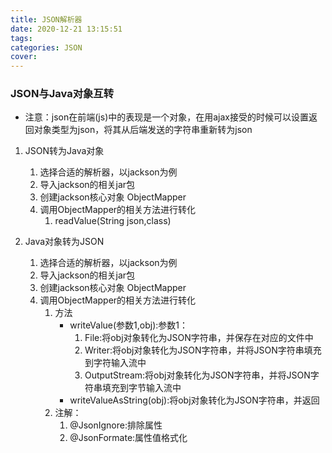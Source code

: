 ```yaml
---
title: JSON解析器
date: 2020-12-21 13:15:51
tags:
categories: JSON
cover:
---
```


### JSON与Java对象互转

- 注意：json在前端(js)中的表现是一个对象，在用ajax接受的时候可以设置返回对象类型为json，将其从后端发送的字符串重新转为json

1. JSON转为Java对象
   1. 选择合适的解析器，以jackson为例
   2. 导入jackson的相关jar包
   3. 创建jackson核心对象 ObjectMapper
   4. 调用ObjectMapper的相关方法进行转化
      1. readValue(String json,class)



2. Java对象转为JSON
   1. 选择合适的解析器，以jackson为例
   2. 导入jackson的相关jar包
   3. 创建jackson核心对象 ObjectMapper
   4. 调用ObjectMapper的相关方法进行转化
      1. 方法
         - writeValue(参数1,obj):参数1：
           1. File:将obj对象转化为JSON字符串，并保存在对应的文件中
           2. Writer:将obj对象转化为JSON字符串，并将JSON字符串填充到字符输入流中
           3. OutputStream:将obj对象转化为JSON字符串，并将JSON字符串填充到字节输入流中
         - writeValueAsString(obj):将obj对象转化为JSON字符串，并返回
      2. 注解：
         1. @JsonIgnore:排除属性
         2. @JsonFormate:属性值格式化

